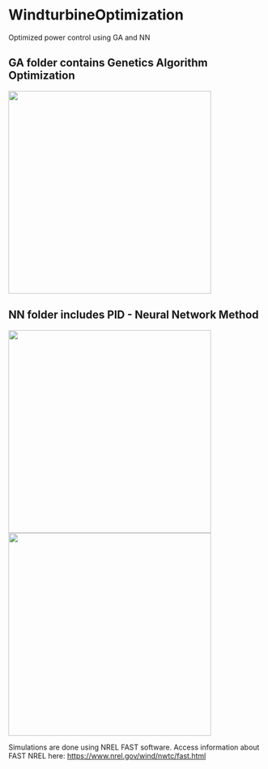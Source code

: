 # WindturbineOptimization
Optimized power control using GA and NN 

## GA folder contains Genetics Algorithm Optimization

<img src="https://user-images.githubusercontent.com/73147643/147197206-893646d0-ecf2-40d8-b89a-4a127fb512d4.JPG" height="400" />


## NN folder includes PID - Neural Network Method

<img src="https://user-images.githubusercontent.com/73147643/147197234-30b50f7b-609d-479e-ac39-21aafe0835f9.JPG" height="400" />

<img src="https://user-images.githubusercontent.com/73147643/147197291-05a6c9e3-edb8-4daa-b995-84cb01257af0.JPG" height="400" />

Simulations are done using NREL FAST software. 
Access information about FAST NREL here:
https://www.nrel.gov/wind/nwtc/fast.html
